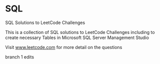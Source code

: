 # SQL
 SQL Solutions to LeetCode Challenges
 
 This is a collection of SQL solutions to LeetCode Challenges including to create necessary Tables in Microsoft SQL Server Management Studio
 
 Visit www.leetcode.com for more detail on the questions
 
 branch 1 edits
